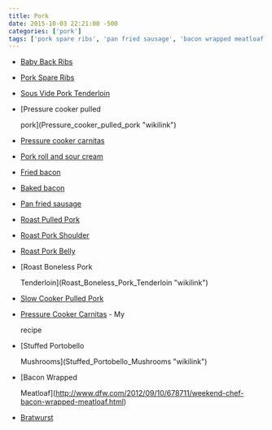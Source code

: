 ```yaml
---
title: Pork
date: 2015-10-03 22:21:00 -500
categories: ['pork']
tags: ['pork spare ribs', 'pan fried sausage', 'bacon wrapped meatloaf', 'pressure cooker carnitas - my recipe', 'pressure cooker carnitas', 'pork', 'pressure cooker pulled pork', 'baby back ribs', 'sous vide pork tenderloin', 'baked bacon', 'pork roll and sour cream', 'roast pork shoulder', 'roast boneless pork tenderloin', 'slow cooker pulled pork', 'stuffed portobello mushrooms', 'roast pork belly', 'bratwurst', 'fried bacon', 'roast pulled pork']
---
```


-   [Baby Back Ribs](Baby_Back_Ribs "wikilink")
-   [Pork Spare Ribs](Pork_Spare_Ribs "wikilink")
-   [Sous Vide Pork Tenderloin](Sous_Vide_Pork_Tenderloin "wikilink")
-   [Pressure cooker pulled
    pork](Pressure_cooker_pulled_pork "wikilink")
-   [Pressure cooker carnitas](Pressure_cooker_carnitas "wikilink")
-   [Pork roll and sour cream](Pork_roll_and_sour_cream "wikilink")
-   [Fried bacon](Fried_bacon "wikilink")
-   [Baked bacon](Baked_bacon "wikilink")
-   [Pan fried sausage](Pan_fried_sausage "wikilink")
-   [Roast Pulled Pork](Roast_Pulled_Pork "wikilink")
-   [Roast Pork Shoulder](Roast_Pork_Shoulder "wikilink")
-   [Roast Pork Belly](Roast_Pork_Belly "wikilink")
-   [Roast Boneless Pork
    Tenderloin](Roast_Boneless_Pork_Tenderloin "wikilink")
-   [Slow Cooker Pulled Pork](Slow_Cooker_Pulled_Pork "wikilink")
-   [Pressure Cooker Carnitas](Pressure_Cooker_Carnitas "wikilink") - My
    recipe
-   [Stuffed Portobello
    Mushrooms](Stuffed_Portobello_Mushrooms "wikilink")
-   [Bacon Wrapped
    Meatloaf](http://www.dfw.com/2012/09/10/678711/weekend-chef-bacon-wrapped-meatloaf.html)
-   [Bratwurst](Bratwurst "wikilink")

